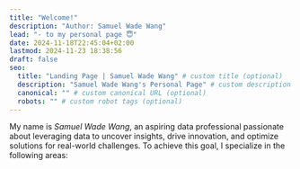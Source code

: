 ```yaml
---
title: "Welcome!"
description: "Author: Samuel Wade Wang"
lead: "- to my personal page 😇"
date: 2024-11-18T22:45:04+02:00
lastmod: 2024-11-23 18:38:56
draft: false
seo:
  title: "Landing Page | Samuel Wade Wang" # custom title (optional)
  description: "Samuel Wade Wang's Personal Page" # custom description (recommended)
  canonical: "" # custom canonical URL (optional)
  robots: "" # custom robot tags (optional)
---
```


My name is _Samuel Wade Wang_, an aspiring data professional passionate about leveraging data to uncover insights, drive innovation, and optimize solutions for real-world challenges. To achieve this goal, I specialize in the following areas:

